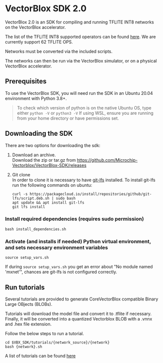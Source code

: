 # VectorBlox SDK 2.0

VectorBlox 2.0 is an SDK for compiling and running TFLITE INT8 networks on the VectorBlox accelerator.

The list of the TFLITE INT8 supported operators can be found [here](./docs/OPS.md). We are currently support 62 TFLITE OPS.

Networks must be converted via the included scripts.

The networks can then be run via the VectorBlox simulator, or on a physical VectorBlox accelerator.

## Prerequisites


 To use the VectorBlox SDK, you will need run the SDK in an Ubuntu 20.04 environment with Python 3.8+.
> To check which version of python is on the native Ubuntu OS, type either `python -V` or `python3 -V`
 If using WSL, ensure you are running from your home directory or have permissions set.


## Downloading the SDK

There are two options for downloading the sdk:

 1) Download an archive.  
  Download the zip or tar.gz from https://github.com/Microchip-Vectorblox/VectorBlox-SDK/releases
     
 2) Git clone  
    In order to clone it is necessary to have [git-lfs](https://git-lfs.github.com/) installed.
    To install git-lfs run the following commands on ubuntu:
    ```
    curl -s https://packagecloud.io/install/repositories/github/git-lfs/script.deb.sh | sudo bash
    apt update && apt install git-lfs
    git lfs install
    ```
     
### Install required dependencies (requires sudo permission)

```
bash install_dependencies.sh
```

### Activate (and installs if needed) Python virtual environment, and sets necessary environment variables
```
source setup_vars.sh
```
If during `source setup_vars.sh` you get an error about "No module named 'mxnet'",
chances are git-lfs is not configured correctly.

## Run tutorials

Several tutorials are provided to generate CoreVectorBlox compatible Binary Large OBjects (BLOBs).

Tutorials will download the model file and convert it to .tflite if necessary.
Finally, it will be converted into a quantized Vectorblox BLOB with a .vnnx and .hex file extension.

Follow the below steps to run a tutorial.

```
cd $VBX_SDK/tutorials/{network_source}/{network}
bash {network}.sh
```

A list of tutorials can be found [here](./tutorials/README.md)
